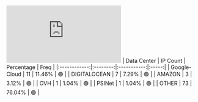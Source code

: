 ![Diagramm](https://github.com/obajay/StateSync-snapshots/blob/main/Projects/Umee/1/README.md)
| Data Center | IP Count | Percentage | Freq |
|:------------:|:--------:|:-----------:|:-----:|
| Google-Cloud | 11 | 11.46% | 🟢 |
| DIGITALOCEAN | 7 | 7.29% | 🟢 |
| AMAZON | 3 | 3.12% | 🟢 |
| OVH | 1 | 1.04% | 🟢 |
| PSINet | 1 | 1.04% | 🟢 |
| OTHER | 73 | 76.04% | 🟢 |